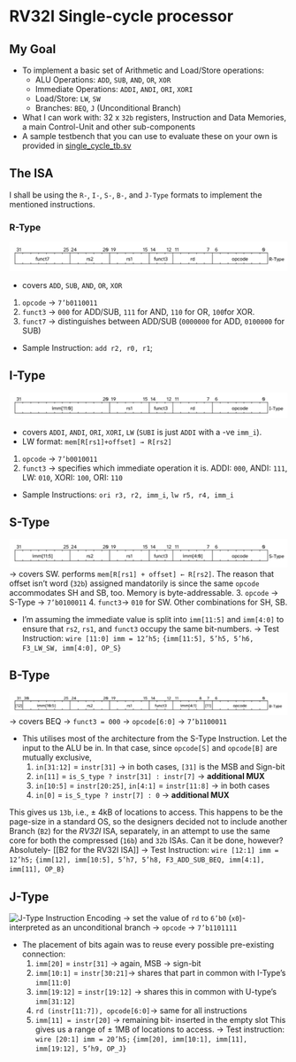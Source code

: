 # RV32I Single-cycle processor
## My Goal
- To implement a basic set of Arithmetic and Load/Store operations:
	- ALU Operations: `ADD`, `SUB`, `AND`, `OR`, `XOR`
	- Immediate Operations: `ADDI`, `ANDI`, `ORI`, `XORI`
	- Load/Store: `LW`, `SW`
	- Branches: `BEQ`, `J` (Unconditional Branch)
- What I can work with: 32 x `32b` registers, Instruction and Data Memories, a main Control-Unit and other sub-components
- A sample testbench that you can use to evaluate these on your own is provided in [single_cycle_tb.sv](single_cycle_tb.sv)

## The ISA
I shall be using the `R-`, `I-`, `S-`, `B-`, and `J-Type` formats to implement the mentioned instructions.


###  R-Type
![R-Type Instruction Encoding](Images/R_Type.jpg)
- covers `ADD`, `SUB`, `AND`, `OR`, `XOR`

1. `opcode` → `7’b0110011`
2. `funct3` → `000` for ADD/SUB, `111` for AND, `110` for OR, `100`for XOR.
3. `funct7` → distinguishes between ADD/SUB (`0000000` for ADD, `0100000` for SUB)

- Sample Instruction: `add r2, r0, r1`;

## I-Type
![I-Type Instruction Encoding](Images/I_Type.jpg)
- covers `ADDI`, `ANDI`, `ORI`, `XORI`, `LW` (`SUBI` is just `ADDI` with a -ve `imm_i`).
- LW format: `mem[R[rs1]+offset] → R[rs2]`

1. `opcode` → `7’b0010011`
2. `funct3` → specifies which immediate operation it is. ADDI: `000`, ANDI: `111`, LW: `010`, XORI: `100`, ORI: `110`

- Sample Instructions: `ori r3, r2, imm_i`, `lw r5, r4, imm_i`
## S-Type
![S-Type Instruction Encoding](Images/S_Type.jpg)
→ covers SW. performs `mem[R[rs1] + offset] ← R[rs2]`. The reason that offset isn’t word (`32b`) assigned mandatorily is since the same `opcode` accommodates SH and SB, too. Memory is byte-addressable.
3. `opcode` → S-Type → `7’b0100011`
4. `funct3`→ `010` for SW. Other combinations for SH, SB.
- I’m assuming the immediate value is split into `imm[11:5]` and `imm[4:0]` to ensure that `rs2`, `rs1`, and `funct3` occupy the same bit-numbers.
→ Test Instruction: 
`wire [11:0] imm = 12’h5;`
`{imm[11:5], 5’h5, 5’h6, F3_LW_SW, imm[4:0], OP_S}`
## B-Type
![B-Type Instruction Encoding](Images/B_Type.jpg)
→ covers BEQ → `funct3 = 000`
→ `opcode[6:0]` → `7’b1100011`
- This utilises most of the architecture from the S-Type Instruction.  Let the input to the ALU be in. In that case, since `opcode[S]` and `opcode[B]` are mutually exclusive,
	1. `in[31:12]` = `instr[31]` → in both cases, `[31]` is the MSB and Sign-bit
	2. `in[11]` = `is_S_type ? instr[31] : instr[7]` → **additional MUX**
	3. `in[10:5]` = `instr[20:25]`, `in[4:1]` = `instr[11:8]` →  in both cases
	4. `in[0]` = `is_S_type ? instr[7] : 0` →  **additional MUX**

This gives us `13b`, i.e., $\pm$ 4kB of locations to access. This happens to be the page-size in a standard OS, so the designers decided not to include another Branch (`B2`) for the *RV32I* ISA, separately, in an attempt to use the same core for both the compressed (`16b`) and `32b` ISAs. 
Can it be done, however? Absolutely- [[B2 for the RV32I ISA]]
→  Test Instruction:
`wire [12:1] imm = 12’h5;`
`{imm[12], imm[10:5], 5’h7, 5’h8, F3_ADD_SUB_BEQ, imm[4:1], imm[11], OP_B}`
## J-Type
![J-Type Instruction Encoding](Images/J_Type.jpg)
→ set the value of `rd` to `6’b0` (`x0`)- interpreted as an unconditional branch
→ `opcode` → `7’b1101111`
- The placement of bits again was to reuse every possible pre-existing connection:
	1. `imm[20]` = `instr[31]` →  again, MSB → sign-bit
	2. `imm[10:1]` = `instr[30:21]`→ shares that part in common with I-Type’s `imm[11:0]`
	3. `imm[19:12]` = `instr[19:12]` →  shares this in common with U-type’s `imm[31:12]`
	4. `rd (instr[11:7]), opcode[6:0]`→ same for all instructions
	5. `imm[11] = instr[20]` → remaining bit- inserted in the empty slot
This gives us a range of $\pm$ 1MB of locations to access. 
→ Test instruction:
`wire [20:1] imm = 20’h5;`
`{imm[20], imm[10:1], imm[11], imm[19:12], 5’h9, OP_J}`

